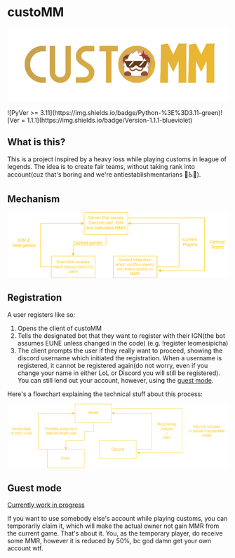 # custoMM
<p align="center">
<img src="images/logo.png"/>
</p>  
![PyVer >= 3.11](https://img.shields.io/badge/Python-%3E%3D3.11-green)![Ver = 1.1.1](https://img.shields.io/badge/Version-1.1.1-blueviolet)

## What is this?
This is a project inspired by a heavy loss while playing customs in league of legends. The idea is to create fair teams, without taking rank into account(cuz that's boring and we're antiestablishmentarians 🗿♿🥶).


## Mechanism

![Mechanism](images/Mechanism.png)

## Registration
A user registers like so:
  1. Opens the client of custoMM
  2. Tells the designated bot that they want to register with their IGN(the bot assumes EUNE unless changed in the code) (e.g. !register leomesipicha)
  3. The client prompts the user if they really want to proceed, showing the discord username which initiated the registration. When a username is registered, it cannot be registered again(do not worry, even if you change your name in either LoL or Discord you will still be registered). You can still lend out your account, however, using the [guest mode](#guest-mode).

Here's a flowchart explaining the technical stuff about this process:  

![Registration](images/Registration.png)

## Guest mode
[Currently work in progress](https://git.confest.im/boyan_k/custoMM/issues/5#issue-17)


If you want to use somebody else's account while playing customs, you can temporarily claim it, which will make the actual owner not gain MMR from the current game. That's about it. You, as the temporary player, do receive some MMR, however it is reduced by 50%, bc god damn get your own account wtf.

